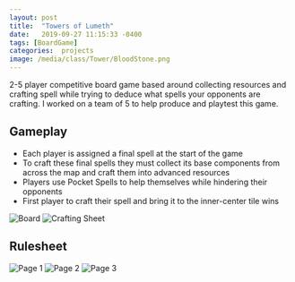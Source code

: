 ```yaml
---
layout: post
title:  "Towers of Lumeth"
date:   2019-09-27 11:15:33 -0400
tags: [BoardGame] 
categories:  projects
image: /media/class/Tower/BloodStone.png
---
```


2-5 player competitive board game based around collecting resources and crafting spell while trying to deduce what spells your opponents are crafting. I worked on a team of 5 to help produce and playtest this game.

<!--more-->

## Gameplay

* Each player is assigned a final spell at the start of the game
* To craft these final spells they must collect its base components from across the map and craft them into advanced resources
* Players use Pocket Spells to help themselves while hindering their opponents
* First player to craft their spell and bring it to the inner-center tile wins

![Board]({{site.url}}/media/class/Tower/Map.png)
![Crafting Sheet]({{site.url}}/media/class/Tower/Craft.jpg)

## Rulesheet

![Page 1]({{site.url}}/media/class/Tower/P1.png)
![Page 2]({{site.url}}/media/class/Tower/P2.png)
![Page 3]({{site.url}}/media/class/Tower/P3.png)